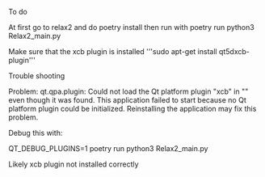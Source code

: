 To do

At first go to relax2 and do
poetry install
then run with
poetry run python3 Relax2_main.py


Make sure that the xcb plugin is installed 
'''sudo apt-get install qt5dxcb-plugin'''


Trouble shooting

Problem:
qt.qpa.plugin: Could not load the Qt platform plugin "xcb" in "" even though it was found.
This application failed to start because no Qt platform plugin could be initialized. Reinstalling the application may fix this problem.

Debug this with:

QT_DEBUG_PLUGINS=1 poetry run python3 Relax2_main.py

Likely xcb plugin not installed correctly